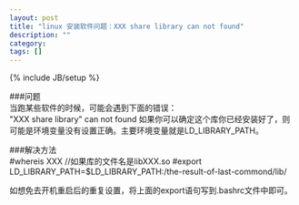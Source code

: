 ```yaml
---
layout: post
title: "linux 安装软件问题：XXX share library can not found"
description: ""
category: 
tags: []
---
```

{% include JB/setup %}

###问题  
当跑某些软件的时候，可能会遇到下面的错误：  
	"XXX share library" can not found
如果你可以确定这个库你已经安装好了，则可能是环境变量没有设置正确。主要环境变量就是LD_LIBRARY_PATH。  

###解决方法  
	#whereis XXX //如果库的文件名是libXXX.so
	#export LD_LIBRARY_PATH=$LD_LIBRARY_PATH:/the-result-of-last-commond/lib/

如想免去开机重启后的重复设置，将上面的export语句写到.bashrc文件中即可。  

